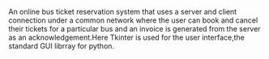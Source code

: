 An online bus ticket reservation system that uses a server and client connection under a common network where the user can book and cancel their tickets for a particular bus and an invoice is generated from the server as an acknowledgement.Here Tkinter is used for the user interface,the standard GUI librray for python.
